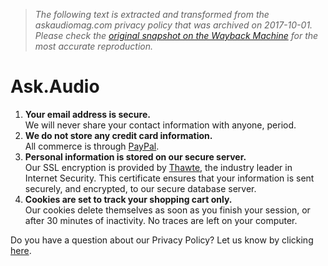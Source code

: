 > *The following text is extracted and transformed from the askaudiomag.com privacy policy that was archived on 2017-10-01. Please check the [original snapshot on the Wayback Machine](https://web.archive.org/web/20171001013128id_/https%3A//ask.audio/privacy-policy) for the most accurate reproduction.*

# Ask.Audio

  1. **Your email address is secure.**  
We will never share your contact information with anyone, period.
  2. **We do not store any credit card information.**  
All commerce is through [PayPal](http://paypal.com/).
  3. **Personal information is stored on our secure server.**  
Our SSL encryption is provided by [Thawte](http://thawte.com/), the industry leader in Internet Security. This certificate ensures that your information is sent securely, and encrypted, to our secure database server.
  4. **Cookies are set to track your shopping cart only.**  
Our cookies delete themselves as soon as you finish your session, or after 30 minutes of inactivity. No traces are left on your computer.



Do you have a question about our Privacy Policy? Let us know by clicking [here](https://web.archive.org/contact).
